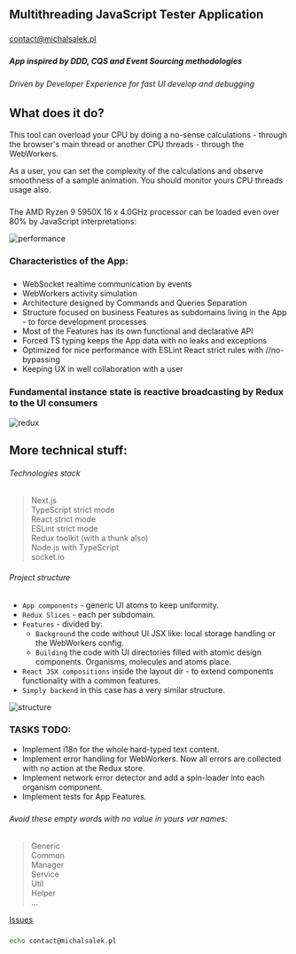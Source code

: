 ## Multithreading JavaScript Tester Application

###                       

contact@michalsalek.pl

###                       

##### App inspired by DDD, CQS and Event Sourcing methodologies

###### Driven by Developer Experience for fast UI develop and debugging

###                                  

## What does it do?

This tool can overload your CPU by doing a no-sense calculations - through the browser's main thread or another CPU
threads - through the WebWorkers.

As a user, you can set the complexity of the calculations and observe smoothness of a sample animation. You should
monitor yours CPU threads usage also.

###                             

The AMD Ryzen 9 5950X 16 x 4.0GHz processor can be loaded even over 80% by JavaScript interpretations:

![performance](https://michalsalek.pl/public_files/performance.png)

###                              

### Characteristics of the App:

###                              

- WebSocket realtime communication by events
- WebWorkers activity simulation
- Architecture designed by Commands and Queries Separation
- Structure focused on business Features as subdomains living in the App - to force development processes
- Most of the Features has its own functional and declarative API
- Forced TS typing keeps the App data with no leaks and exceptions
- Optimized for nice performance with ESLint React strict rules with //no-bypassing
- Keeping UX in well collaboration with a user

###                         

### Fundamental instance state is reactive broadcasting by Redux to the UI consumers

![redux](https://michalsalek.pl/public_files/reduxdev.png)

###                        

## More technical stuff:

###### Technologies stack

> Next.js  
> TypeScript strict mode  
> React strict mode  
> ESLint strict mode  
> Redux toolkit (with a thunk also)  
> Node.js with TypeScript  
> socket.io

###### Project structure

- `App components` - generic UI atoms to keep uniformity.
- `Redux Slices` - each per subdomain.
- `Features` - divided by:
    - `Background` the code without UI JSX like: local storage handling or the WebWorkers config.
    - `Building` the code with UI directories filled with atomic design components. Organisms, molecules and atoms
      place.
- `React JSX compositions` inside the layout dir - to extend components functionality with a common features.
- `Simply backend` in this case has a very similar structure.

![structure](https://michalsalek.pl/public_files/struktura.png)

###                                   

###                        

### TASKS TODO:

- Implement i18n for the whole hard-typed text content.
- Implement error handling for WebWorkers. Now all errors are collected with no action at the Redux store.
- Implement network error detector and add a spin-loader into each organism component.
- Implement tests for App Features.

###                                  

###         

###### Avoid these empty words with no value in yours var names:

> Generic  
> Common  
> Manager  
> Service   
> Util  
> Helper  
> ...

[Issues](https://github.com/MichalSalek/Multithreading-JavaScript-Tester)

###          

```sh
echo contact@michalsalek.pl
```
